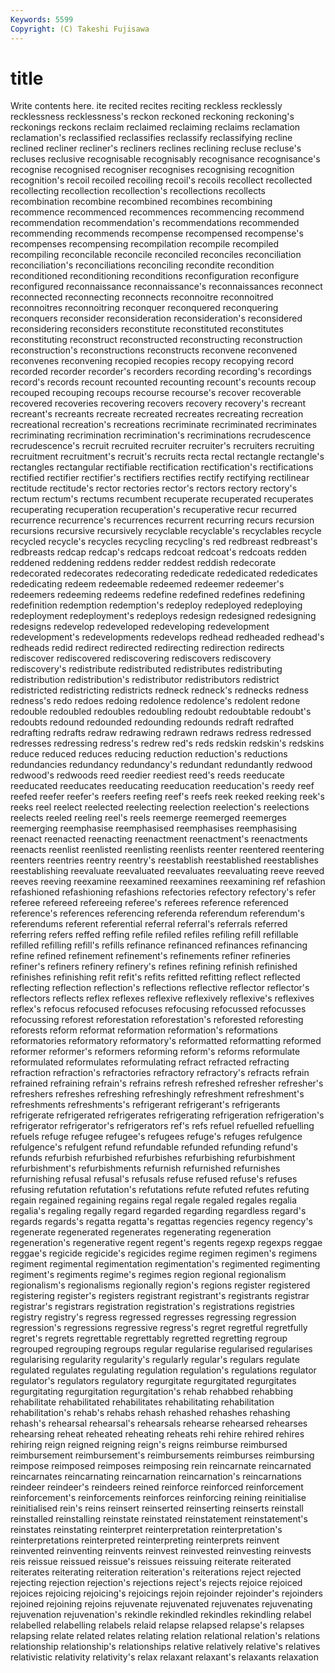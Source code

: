 ```yaml
---
Keywords: 5599 
Copyright: (C) Takeshi Fujisawa
---
```


# title

Write contents here.
ite
recited recites reciting reckless recklessly recklessness recklessness's reckon reckoned reckoning
reckoning's reckonings reckons reclaim reclaimed reclaiming reclaims reclamation reclamation's reclassified
reclassifies reclassify reclassifying recline reclined recliner recliner's recliners reclines reclining
recluse recluse's recluses reclusive recognisable recognisably recognisance recognisance's recognise recognised
recogniser recognises recognising recognition recognition's recoil recoiled recoiling recoil's recoils
recollect recollected recollecting recollection recollection's recollections recollects recombination recombine recombined
recombines recombining recommence recommenced recommences recommencing recommend recommendation recommendation's recommendations
recommended recommending recommends recompense recompensed recompense's recompenses recompensing recompilation recompile
recompiled recompiling reconcilable reconcile reconciled reconciles reconciliation reconciliation's reconciliations reconciling
recondite recondition reconditioned reconditioning reconditions reconfiguration reconfigure reconfigured reconnaissance reconnaissance's
reconnaissances reconnect reconnected reconnecting reconnects reconnoitre reconnoitred reconnoitres reconnoitring reconquer
reconquered reconquering reconquers reconsider reconsideration reconsideration's reconsidered reconsidering reconsiders reconstitute
reconstituted reconstitutes reconstituting reconstruct reconstructed reconstructing reconstruction reconstruction's reconstructions reconstructs
reconvene reconvened reconvenes reconvening recopied recopies recopy recopying record recorded
recorder recorder's recorders recording recording's recordings record's records recount recounted
recounting recount's recounts recoup recouped recouping recoups recourse recourse's recover
recoverable recovered recoveries recovering recovers recovery recovery's recreant recreant's recreants
recreate recreated recreates recreating recreation recreational recreation's recreations recriminate recriminated
recriminates recriminating recrimination recrimination's recriminations recrudescence recrudescence's recruit recruited recruiter
recruiter's recruiters recruiting recruitment recruitment's recruit's recruits recta rectal rectangle
rectangle's rectangles rectangular rectifiable rectification rectification's rectifications rectified rectifier rectifier's
rectifiers rectifies rectify rectifying rectilinear rectitude rectitude's rector rectories rector's
rectors rectory rectory's rectum rectum's rectums recumbent recuperate recuperated recuperates
recuperating recuperation recuperation's recuperative recur recurred recurrence recurrence's recurrences recurrent
recurring recurs recursion recursions recursive recursively recyclable recyclable's recyclables recycle
recycled recycle's recycles recycling recycling's red redbreast redbreast's redbreasts redcap
redcap's redcaps redcoat redcoat's redcoats redden reddened reddening reddens redder
reddest reddish redecorate redecorated redecorates redecorating rededicate rededicated rededicates rededicating
redeem redeemable redeemed redeemer redeemer's redeemers redeeming redeems redefine redefined
redefines redefining redefinition redemption redemption's redeploy redeployed redeploying redeployment redeployment's
redeploys redesign redesigned redesigning redesigns redevelop redeveloped redeveloping redevelopment redevelopment's
redevelopments redevelops redhead redheaded redhead's redheads redid redirect redirected redirecting
redirection redirects rediscover rediscovered rediscovering rediscovers rediscovery rediscovery's redistribute redistributed
redistributes redistributing redistribution redistribution's redistributor redistributors redistrict redistricted redistricting redistricts
redneck redneck's rednecks redness redness's redo redoes redoing redolence redolence's
redolent redone redouble redoubled redoubles redoubling redoubt redoubtable redoubt's redoubts
redound redounded redounding redounds redraft redrafted redrafting redrafts redraw redrawing
redrawn redraws redress redressed redresses redressing redress's redrew red's reds
redskin redskin's redskins reduce reduced reduces reducing reduction reduction's reductions
redundancies redundancy redundancy's redundant redundantly redwood redwood's redwoods reed reedier
reediest reed's reeds reeducate reeducated reeducates reeducating reeducation reeducation's reedy
reef reefed reefer reefer's reefers reefing reef's reefs reek reeked
reeking reek's reeks reel reelect reelected reelecting reelection reelection's reelections
reelects reeled reeling reel's reels reemerge reemerged reemerges reemerging reemphasise
reemphasised reemphasises reemphasising reenact reenacted reenacting reenactment reenactment's reenactments reenacts
reenlist reenlisted reenlisting reenlists reenter reentered reentering reenters reentries reentry
reentry's reestablish reestablished reestablishes reestablishing reevaluate reevaluated reevaluates reevaluating reeve
reeved reeves reeving reexamine reexamined reexamines reexamining ref refashion refashioned
refashioning refashions refectories refectory refectory's refer referee refereed refereeing referee's
referees reference referenced reference's references referencing referenda referendum referendum's referendums
referent referential referral referral's referrals referred referring refers reffed reffing
refile refiled refiles refiling refill refillable refilled refilling refill's refills
refinance refinanced refinances refinancing refine refined refinement refinement's refinements refiner
refineries refiner's refiners refinery refinery's refines refining refinish refinished refinishes
refinishing refit refit's refits refitted refitting reflect reflected reflecting reflection
reflection's reflections reflective reflector reflector's reflectors reflects reflex reflexes reflexive
reflexively reflexive's reflexives reflex's refocus refocused refocuses refocusing refocussed refocusses
refocussing reforest reforestation reforestation's reforested reforesting reforests reform reformat reformation
reformation's reformations reformatories reformatory reformatory's reformatted reformatting reformed reformer reformer's
reformers reforming reform's reforms reformulate reformulated reformulates reformulating refract refracted
refracting refraction refraction's refractories refractory refractory's refracts refrain refrained refraining
refrain's refrains refresh refreshed refresher refresher's refreshers refreshes refreshing refreshingly
refreshment refreshment's refreshments refreshments's refrigerant refrigerant's refrigerants refrigerate refrigerated refrigerates
refrigerating refrigeration refrigeration's refrigerator refrigerator's refrigerators ref's refs refuel refuelled
refuelling refuels refuge refugee refugee's refugees refuge's refuges refulgence refulgence's
refulgent refund refundable refunded refunding refund's refunds refurbish refurbished refurbishes
refurbishing refurbishment refurbishment's refurbishments refurnish refurnished refurnishes refurnishing refusal refusal's
refusals refuse refused refuse's refuses refusing refutation refutation's refutations refute
refuted refutes refuting regain regained regaining regains regal regale regaled
regales regalia regalia's regaling regally regard regarded regarding regardless regard's
regards regards's regatta regatta's regattas regencies regency regency's regenerate regenerated
regenerates regenerating regeneration regeneration's regenerative regent regent's regents regexp regexps
reggae reggae's regicide regicide's regicides regime regimen regimen's regimens regiment
regimental regimentation regimentation's regimented regimenting regiment's regiments regime's regimes region
regional regionalism regionalism's regionalisms regionally region's regions register registered registering
register's registers registrant registrant's registrants registrar registrar's registrars registration registration's
registrations registries registry registry's regress regressed regresses regressing regression regression's
regressions regressive regress's regret regretful regretfully regret's regrets regrettable regrettably
regretted regretting regroup regrouped regrouping regroups regular regularise regularised regularises
regularising regularity regularity's regularly regular's regulars regulate regulated regulates regulating
regulation regulation's regulations regulator regulator's regulators regulatory regurgitate regurgitated regurgitates
regurgitating regurgitation regurgitation's rehab rehabbed rehabbing rehabilitate rehabilitated rehabilitates rehabilitating
rehabilitation rehabilitation's rehab's rehabs rehash rehashed rehashes rehashing rehash's rehearsal
rehearsal's rehearsals rehearse rehearsed rehearses rehearsing reheat reheated reheating reheats
rehi rehire rehired rehires rehiring reign reigned reigning reign's reigns
reimburse reimbursed reimbursement reimbursement's reimbursements reimburses reimbursing reimpose reimposed reimposes
reimposing rein reincarnate reincarnated reincarnates reincarnating reincarnation reincarnation's reincarnations reindeer
reindeer's reindeers reined reinforce reinforced reinforcement reinforcement's reinforcements reinforces reinforcing
reining reinitialise reinitialised rein's reins reinsert reinserted reinserting reinserts reinstall
reinstalled reinstalling reinstate reinstated reinstatement reinstatement's reinstates reinstating reinterpret reinterpretation
reinterpretation's reinterpretations reinterpreted reinterpreting reinterprets reinvent reinvented reinventing reinvents reinvest
reinvested reinvesting reinvests reis reissue reissued reissue's reissues reissuing reiterate
reiterated reiterates reiterating reiteration reiteration's reiterations reject rejected rejecting rejection
rejection's rejections reject's rejects rejoice rejoiced rejoices rejoicing rejoicing's rejoicings
rejoin rejoinder rejoinder's rejoinders rejoined rejoining rejoins rejuvenate rejuvenated rejuvenates
rejuvenating rejuvenation rejuvenation's rekindle rekindled rekindles rekindling relabel relabelled relabelling
relabels relaid relapse relapsed relapse's relapses relapsing relate related relates
relating relation relational relation's relations relationship relationship's relationships relative relatively
relative's relatives relativistic relativity relativity's relax relaxant relaxant's relaxants relaxation
